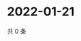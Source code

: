 # 2022-01-21

共 0 条

<!-- BEGIN WEIBO -->
<!-- 最后更新时间 Fri Jan 21 2022 16:13:44 GMT+0800 (China Standard Time) -->

<!-- END WEIBO -->
